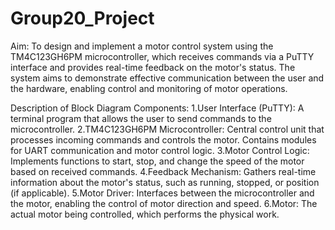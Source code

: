 # Group20_Project

Aim: To design and implement a motor control system using the TM4C123GH6PM microcontroller, which receives commands via a PuTTY interface and provides real-time feedback on the motor's status. The system aims to demonstrate effective communication between the user and the hardware, enabling control and monitoring of motor operations.


Description of Block Diagram Components:
1.User Interface (PuTTY):
  A terminal program that allows the user to send commands to the microcontroller.
2.TM4C123GH6PM Microcontroller:
  Central control unit that processes incoming commands and controls the motor.
  Contains modules for UART communication and motor control logic.
3.Motor Control Logic:
  Implements functions to start, stop, and change the speed of the motor based on received commands.
4.Feedback Mechanism:
  Gathers real-time information about the motor's status, such as running, stopped, or position (if applicable).
5.Motor Driver:
  Interfaces between the microcontroller and the motor, enabling the control of motor direction and speed.
6.Motor:
  The actual motor being controlled, which performs the physical work.

